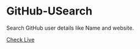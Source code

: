 # GitHub-USearch

Search GitHub user details like Name and website.

[Check Live](https://jaiedsabid.github.io/GitHub-USearch)
